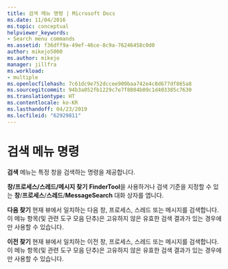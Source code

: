 ```yaml
---
title: 검색 메뉴 명령 | Microsoft Docs
ms.date: 11/04/2016
ms.topic: conceptual
helpviewer_keywords:
- Search menu commands
ms.assetid: f36dff9a-49ef-46ce-8c9a-76246458c0d0
author: mikejo5000
ms.author: mikejo
manager: jillfra
ms.workload:
- multiple
ms.openlocfilehash: 7c61dc9e752dccee909baa742e4c8d677df865a8
ms.sourcegitcommit: 94b3a052fb1229c7e7f8804b09c1d403385c7630
ms.translationtype: HT
ms.contentlocale: ko-KR
ms.lasthandoff: 04/23/2019
ms.locfileid: "62929811"
---
```

# <a name="search-menu-commands"></a>검색 메뉴 명령
**검색** 메뉴는 특정 창을 검색하는 명령을 제공합니다.

 **창/프로세스/스레드/메시지 찾기** **FinderTool**을 사용하거나 검색 기준을 지정할 수 있는 **창**/**프로세스**/**스레드**/**MessageSearch** 대화 상자를 엽니다.

 **다음 찾기** 현재 뷰에서 일치하는 다음 창, 프로세스, 스레드 또는 메시지를 검색합니다. 이 메뉴 항목(및 관련 도구 모음 단추)은 고유하지 않은 유효한 검색 결과가 있는 경우에만 사용할 수 있습니다.

 **이전 찾기** 현재 뷰에서 일치하는 이전 창, 프로세스, 스레드 또는 메시지를 검색합니다. 이 메뉴 항목(및 관련 도구 모음 단추)은 고유하지 않은 유효한 검색 결과가 있는 경우에만 사용할 수 있습니다.